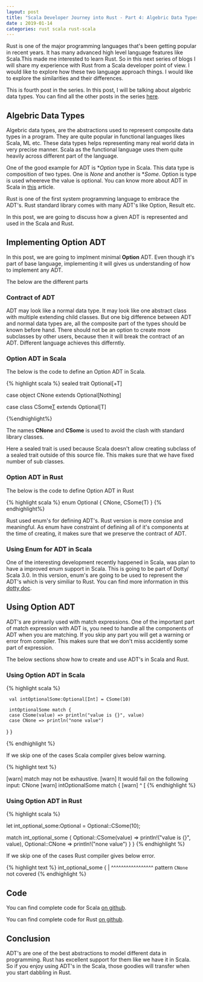 ```yaml
---
layout: post
title: "Scala Developer Journey into Rust - Part 4: Algebric Data Types"
date : 2019-01-14
categories: rust scala rust-scala
---
```

Rust is one of the major programming languages that's been getting popular in recent years. It has many advanced high level language features like Scala.This made me interested to learn Rust. So in this next series of blogs I will share my experience with Rust from a Scala developer point of view. I would like to explore how these two language approach things. I would like to explore the similarities and their differences.

This is fourth post in the series. In this post, I will be talking about algebric data types. You can find all the other posts in the series [here](/categories/rust-scala).

## Algebric Data Types

Algebric data types, are the abstractions used to represent composite data types in a program. They are quite popular in functional languages likes Scala, ML etc. These data types helps representing many real world data in very precise manner. Scala as the functional language uses them quite heavily across different part of the language.

One of the good example for ADT is **Option* type in Scala. This data type is composition of two types. One is *None* and another is **Some*. Option is type is used wheereve the value is optional. You can know more about ADT in Scala in [this]() article.

Rust is one of the first system programming language to embrace the ADT's. Rust standard library comes with many ADT's like Option, Result etc. 

In this post, we are going to discuss how a given ADT is represented and used in the Scala and Rust.

## Implementing Option ADT

In this post, we are going to implment minimal **Option** ADT. Even though it's part of base language, implementing it will gives us understanding of how to implement any ADT.

The below are the different parts

### Contract of ADT

ADT may look like a normal data type. It may look like one abstract class with multiple extending child classes. But one big difference between ADT and normal data types are, all the composite part of the types should be known before hand. There should not be an option to create more subclasses by other users, because then it will break the contract of an ADT. Different language achieves this differntly.


### Option ADT in Scala

The below is the code to define an Option ADT in Scala.

{% highlight scala %}
sealed trait Optional[+T]

case object CNone extends Optional[Nothing]

case class CSome[T](value:T) extends Optional[T]

{%endhighlight%}

The names **CNone** and **CSome** is used to avoid the clash with standard library classes.

Here a sealed trait is used because Scala doesn't allow creating subclass of a sealed trait outside of this source file. This makes sure that we have fixed number of sub classes.


### Option ADT in Rust

The below is the code to define Option ADT in Rust

{% highlight scala %}
enum Optional<T> {
 CNone,
 CSome(T)
}
{% endhighlight%}

Rust used enum's for defining ADT's. Rust version is more consise and meaningful. As enum have constraint of defining all of it's components at the time of creating, it makes sure that we preserve the contract of ADT.


### Using Enum for ADT in Scala

One of the interesting development recently happened in Scala, was plan to have a improved enum support in Scala. This is going to be part of Dotty/ Scala 3.0. In this version, enum's are going to be used to represent the ADT's which is very similiar to Rust. You can find more information in this [dotty doc](https://dotty.epfl.ch/docs/reference/enums/adts.html).


## Using Option ADT

ADT's are primarily used with match expressions. One of the important part of match expression with ADT is, you need to handle all the components of ADT when you are matching. If you skip any part you will get a warning or error from compiler. This makes sure that we don't miss accidently some part of expression.

The below sections show how to create and use ADT's in Scala and Rust.


### Using Option ADT in Scala

{% highlight scala %}

     val intOptionalSome:Optional[Int] = CSome(10)

     intOptionalSome match {
     case CSome(value) => println("value is {}", value)
     case CNone => println("none value")
   }
}

{% endhighlight %}

If we skip one of the cases Scala compiler gives below warning.


{% highlight text %}

[warn] match may not be exhaustive.
[warn] It would fail on the following input: CNone
[warn]      intOptionalSome match {
[warn]      ^
[
{% endhighlight %}


### Using Option ADT in Rust

{% highlight scala %}

  let int_optional_some:Optional<i32> = Optional::CSome(10);

  match int_optional_some {
    Optional::CSome(value) => println!("value is {}", value),
    Optional::CNone => println!("none value")
   }
}
{% endhighlight %}

If we skip one of the cases Rust compiler gives below error.

{% highlight text %}
int_optional_some {
   |         ^^^^^^^^^^^^^^^^^ pattern `CNone` not covered
{% endhighlight %}


## Code
You can find complete code for Scala [on github](https://github.com/phatak-dev/Rust-scala/blob/master/scala/src/main/scala/com/madhukaraphatak/scala/simple/TypeInference.scala).

You can find complete code for Rust [on github](https://github.com/phatak-dev/Rust-scala/blob/master/Rust/simple/src/main.rs).



## Conclusion

ADT's are one of the best abstractions to model different data in programming. Rust has excellent support for them like we have it in Scala. So if you enjoy using ADT's in the Scala, those goodies will transfer when you start dabbling in Rust.
